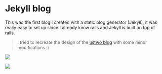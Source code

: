 # Jekyll blog

This was the first blog I created with a static blog generator (Jekyll), it was really easy to set up since I already know rails and Jekyll is built on top of rails.

> I tried to recreate the design of the [ustwo blog](https://ustwo.com/blog) with some minor modifications :)

![](https://cl.ly/1o170X2c0r3J/jekyll-blog.png)

![](https://cl.ly/1t401x1A0X0E/ustwo-blog.png)
